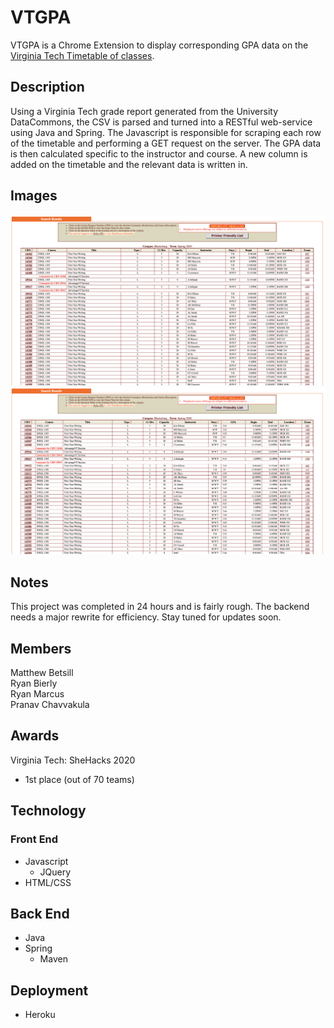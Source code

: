 # VTGPA
VTGPA is a Chrome Extension to display corresponding GPA data on the [Virginia Tech Timetable of classes](https://banweb.banner.vt.edu/ssb/prod/HZSKVTSC.P_DispRequest).

## Description
Using a Virginia Tech grade report generated from the University DataCommons, the CSV is parsed and turned into a RESTful web-service using Java and Spring. The Javascript is responsible for scraping each row of the timetable and performing a GET request on the server. The GPA data is then calculated specific to the instructor and course. A new column is added on the timetable and the relevant data is written in.
## Images
![Before](before.png)
![After](after.png)

## Notes
This project was completed in 24 hours and is fairly rough. The backend needs a major rewrite for efficiency. Stay tuned for  updates soon.

## Members
Matthew Betsill <br />
Ryan Bierly <br />
Ryan Marcus <br />
Pranav Chavvakula

## Awards
Virginia Tech: SheHacks 2020
* 1st place (out of 70 teams)

## Technology
### Front End
* Javascript  
  * JQuery  
* HTML/CSS
## Back End
* Java  
* Spring  
   * Maven
## Deployment
* Heroku

 
